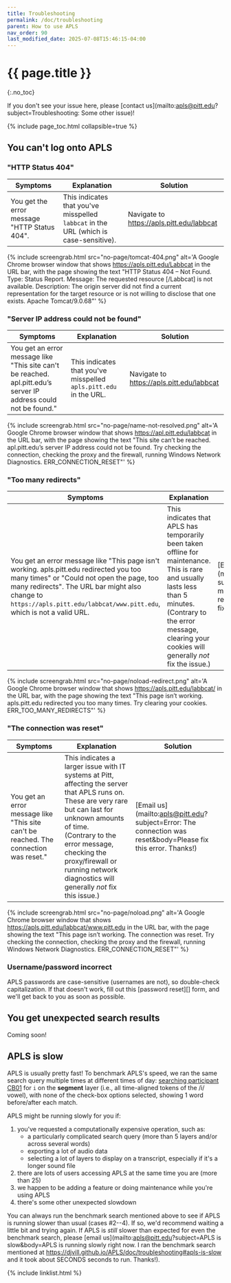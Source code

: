 ```yaml
---
title: Troubleshooting
permalink: /doc/troubleshooting
parent: How to use APLS
nav_order: 90
last_modified_date: 2025-07-08T15:46:15-04:00
---
```


# {{ page.title }}
{:.no_toc}

If you don't see your issue here, please [contact us](mailto:apls@pitt.edu?subject=Troubleshooting: Some other issue)!

{% include page_toc.html collapsible=true %}

## You can't log onto APLS

### "HTTP Status 404"

| Symptoms | Explanation | Solution |
| -------- | ----------- | -------- |
| You get the error message "HTTP Status 404". | This indicates that you've misspelled `labbcat` in the URL (which is case-sensitive). | Navigate to <https://apls.pitt.edu/labbcat> |

{% include screengrab.html src="no-page/tomcat-404.png" alt='A Google Chrome browser window that shows https://apls.pitt.edu/Labbcat in the URL bar, with the page showing the text "HTTP Status 404 – Not Found. Type: Status Report. Message: The requested resource [/Labbcat] is not available. Description: The origin server did not find a current representation for the target resource or is not willing to disclose that one exists. Apache Tomcat/9.0.68"' %}


### "Server IP address could not be found"

| Symptoms | Explanation | Solution |
| -------- | ----------- | -------- |
| You get an error message like "This site can't be reached. apl.pitt.edu’s server IP address could not be found." | This indicates that you've misspelled `apls.pitt.edu` in the URL. | Navigate to <https://apls.pitt.edu/labbcat> |

{% include screengrab.html src="no-page/name-not-resolved.png" alt='A Google Chrome browser window that shows https://apl.pitt.edu/labbcat in the URL bar, with the page showing the text "This site can’t be reached. apl.pitt.edu’s server IP address could not be found. Try checking the connection, checking the proxy and the firewall, running Windows Network Diagnostics. ERR_CONNECTION_RESET"' %}


### "Too many redirects"

| Symptoms | Explanation | Solution |
| -------- | ----------- | -------- |
| You get an error message like "This page isn't working. apls.pitt.edu redirected you too many times" or "Could not open the page, too many redirects". The URL bar might also change to `https://apls.pitt.edu/labbcat/www.pitt.edu`, which is not a valid URL. | This indicates that APLS has temporarily been taken offline for maintenance. This is rare and usually lasts less than 5 minutes.<br>(Contrary to the error message, clearing your cookies will generally _not_ fix the issue.) | [Email us](mailto:apls@pitt.edu?subject=Error: Too many redirects&body=Please fix this error. Thanks!) |

{% include screengrab.html src="no-page/noload-redirect.png" alt='A Google Chrome browser window that shows https://apls.pitt.edu/labbcat/ in the URL bar, with the page showing the text "This page isn’t working. apls.pitt.edu redirected you too many times. Try clearing your cookies. ERR_TOO_MANY_REDIRECTS"' %}


### "The connection was reset"

| Symptoms | Explanation | Solution |
| -------- | ----------- | -------- |
| You get an error message like "This site can't be reached. The connection was reset." | This indicates a larger issue with IT systems at Pitt, affecting the server that APLS runs on. These are very rare but can last for unknown amounts of time.<br>(Contrary to the error message, checking the proxy/firewall or running network diagnostics will generally _not_ fix this issue.) | [Email us](mailto:apls@pitt.edu?subject=Error: The connection was reset&body=Please fix this error. Thanks!) |

{% include screengrab.html src="no-page/noload.png" alt='A Google Chrome browser window that shows https://apls.pitt.edu/labbcat/www.pitt.edu in the URL bar, with the page showing the text "This page isn’t working. The connection was reset. Try checking the connection, checking the proxy and the firewall, running Windows Network Diagnostics. ERR_CONNECTION_RESET"' %}


### Username/password incorrect

APLS passwords are case-sensitive (usernames are not), so double-check capitalization.
If that doesn't work, fill out this [password reset][] form, and we'll get back to you as soon as possible.


## You get unexpected search results

Coming soon!
<!-- TODO Add search-tips page under how to use -->


## APLS is slow

APLS is usually pretty fast!
To benchmark APLS's speed, we ran the same search query multiple times at different times of day: [searching participant CB01](https://apls.pitt.edu/labbcat/search?participant_expression=%5B%27CB01%27%5D.includes(id)) for `i` on the **segment** layer (i.e., all time-aligned tokens of the /i/ vowel), with none of the check-box options selected, showing 1 word before/after each match.
<!-- Mention APLS version number -->
<!-- Plot of results of 100 search runs -->

APLS might be running slowly for you if:

1. you've requested a computationally expensive operation, such as:
    - a particularly complicated search query (more than 5 layers and/or across several words)
    - exporting a lot of audio data
    - selecting a lot of layers to display on a transcript, especially if it's a longer sound file
1. there are lots of users accessing APLS at the same time you are (more than 25)
1. we happen to be adding a feature or doing maintenance while you're using APLS
1. there's some other unexpected slowdown

You can always run the benchmark search mentioned above to see if APLS is running slower than usual (cases #2--4).
If so, we'd recommend waiting a little bit and trying again.
If APLS is _still_ slower than expected for even the benchmark search, please [email us](mailto:apls@pitt.edu?subject=APLS is slow&body=APLS is running slowly right now. I ran the benchmark search mentioned at https://djvill.github.io/APLS/doc/troubleshooting#apls-is-slow and it took about SECONDS seconds to run. Thanks!).

{% include linklist.html %}
